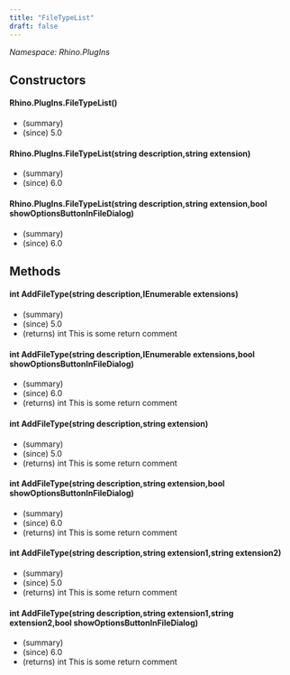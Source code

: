 ```yaml
---
title: "FileTypeList"
draft: false
---
```


*Namespace: Rhino.PlugIns*
## Constructors
#### Rhino.PlugIns.FileTypeList()
- (summary) 
- (since) 5.0
#### Rhino.PlugIns.FileTypeList(string description,string extension)
- (summary) 
- (since) 6.0
#### Rhino.PlugIns.FileTypeList(string description,string extension,bool showOptionsButtonInFileDialog)
- (summary) 
- (since) 6.0
## Methods
#### int AddFileType(string description,IEnumerable<string> extensions)
- (summary) 
- (since) 5.0
- (returns) int This is some return comment
#### int AddFileType(string description,IEnumerable<string> extensions,bool showOptionsButtonInFileDialog)
- (summary) 
- (since) 6.0
- (returns) int This is some return comment
#### int AddFileType(string description,string extension)
- (summary) 
- (since) 5.0
- (returns) int This is some return comment
#### int AddFileType(string description,string extension,bool showOptionsButtonInFileDialog)
- (summary) 
- (since) 6.0
- (returns) int This is some return comment
#### int AddFileType(string description,string extension1,string extension2)
- (summary) 
- (since) 5.0
- (returns) int This is some return comment
#### int AddFileType(string description,string extension1,string extension2,bool showOptionsButtonInFileDialog)
- (summary) 
- (since) 6.0
- (returns) int This is some return comment

